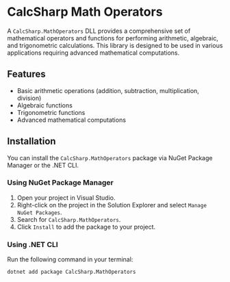 # CalcSharp Math Operators

A `CalcSharp.MathOperators` DLL provides a comprehensive set of mathematical operators and functions for performing arithmetic, algebraic, and trigonometric calculations. This library is designed to be used in various applications requiring advanced mathematical computations.

## Features

- Basic arithmetic operations (addition, subtraction, multiplication, division)
- Algebraic functions
- Trigonometric functions
- Advanced mathematical computations

## Installation

You can install the `CalcSharp.MathOperators` package via NuGet Package Manager or the .NET CLI.

### Using NuGet Package Manager

1. Open your project in Visual Studio.
2. Right-click on the project in the Solution Explorer and select `Manage NuGet Packages`.
3. Search for `CalcSharp.MathOperators`.
4. Click `Install` to add the package to your project.

### Using .NET CLI

Run the following command in your terminal:

```sh
dotnet add package CalcSharp.MathOperators
```